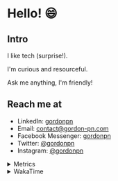 # Hello! 😄

## Intro

I like tech (surprise!).

I'm curious and resourceful.

Ask me anything, I'm friendly!

## Reach me at

- LinkedIn: [gordonpn](https://www.linkedin.com/in/gordonpn/)
- Email: [contact@gordon-pn.com](mailto:contact@gordon-pn.com)
- Facebook Messenger: [gordonpn](https://www.messenger.com/t/Gordonpn)
- Twitter: [@gordonpn](https://twitter.com/Gordonpn)
- Instagram: [@gordonpn](https://www.instagram.com/gordonpn/)

<details>
  <summary>Metrics</summary>

  <img align="center" src="https://github.com/gordonpn/gordonpn/blob/master/github-metrics.svg" alt="GitHub Metrics">

</details>

<details>
  <summary>WakaTime</summary>

  <!--START_SECTION:waka-->
📊 **This Week I Spent My Time On** 

```text
💬 Programming Languages: 
Java                     10 hrs 3 mins       ███████████████████████░░   91.71 % 
XML                      23 mins             █░░░░░░░░░░░░░░░░░░░░░░░░   03.50 % 
JSON                     18 mins             █░░░░░░░░░░░░░░░░░░░░░░░░   02.75 % 
Brazil Dependency Config 7 mins              ░░░░░░░░░░░░░░░░░░░░░░░░░   01.07 % 
Makefile                 6 mins              ░░░░░░░░░░░░░░░░░░░░░░░░░   00.92 % 

🔥 Editors: 
Intellijidea             10 hrs 7 mins       ███████████████████████░░   92.35 % 
IntelliJ                 50 mins             ██░░░░░░░░░░░░░░░░░░░░░░░   07.65 % 
```


 Last Updated on 10/01/2024 10:19:52 UTC
<!--END_SECTION:waka-->
</details>
